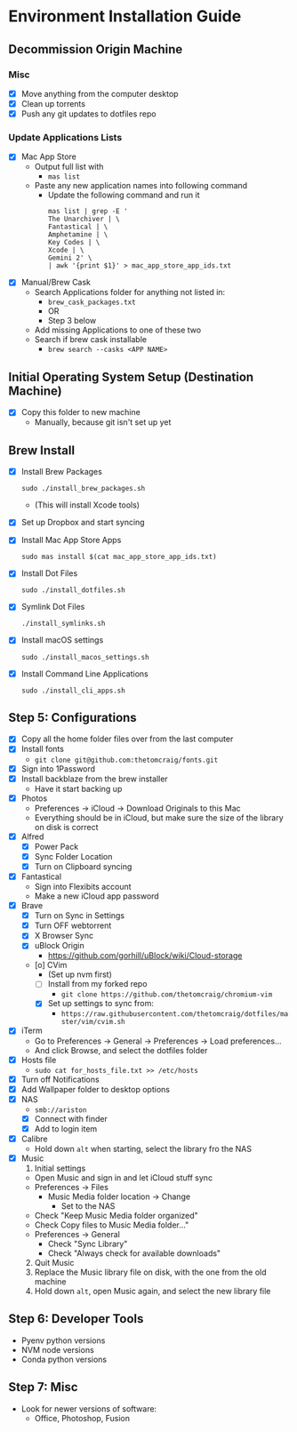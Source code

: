 # Environment Installation Guide

## Decommission Origin Machine

### Misc
- [X] Move anything from the computer desktop
- [X] Clean up torrents
- [X] Push any git updates to dotfiles repo

### Update Applications Lists
- [X] Mac App Store
  - Output full list with
    - `mas list`
  - Paste any new application names into following command
    - Update the following command and run it
      ```
      mas list | grep -E '
      The Unarchiver | \
      Fantastical | \
      Amphetamine | \
      Key Codes | \
      Xcode | \
      Gemini 2' \
      | awk '{print $1}' > mac_app_store_app_ids.txt
      ```
- [X] Manual/Brew Cask
  - Search Applications folder for anything not listed in:
    - `brew_cask_packages.txt`
    - OR
    - Step 3 below
  - Add missing Applications to one of these two
  - Search if brew cask installable
    - `brew search --casks <APP NAME>`

## Initial Operating System Setup (Destination Machine)
- [X] Copy this folder to new machine
  - Manually, because git isn't set up yet

## Brew Install
- [X] Install Brew Packages
  ```
  sudo ./install_brew_packages.sh
  ```
  - (This will install Xcode tools)
- [X] Set up Dropbox and start syncing
- [X] Install Mac App Store Apps
  ```
  sudo mas install $(cat mac_app_store_app_ids.txt)
  ```
- [X] Install Dot Files
  ```
  sudo ./install_dotfiles.sh
  ```

- [X] Symlink Dot Files
  ```
  ./install_symlinks.sh
  ```

- [X] Install macOS settings
  ```
  sudo ./install_macos_settings.sh
  ```

- [X] Install Command Line Applications
  ```
  sudo ./install_cli_apps.sh
  ```
  
## Step 5: Configurations
- [X] Copy all the home folder files over from the last computer
- [X] Install fonts
  - `git clone git@github.com:thetomcraig/fonts.git`
- [X] Sign into 1Password
- [X] Install backblaze from the brew installer
  - Have it start backing up
- [X] Photos
  - Preferences -> iCloud -> Download Originals to this Mac
  - Everything should be in iCloud, but make sure the size of the library on disk is correct
- [X] Alfred
  - [X] Power Pack
  - [X] Sync Folder Location
  - [X] Turn on Clipboard syncing
- [X] Fantastical
  - Sign into Flexibits account
  - Make a new iCloud app password
- [x] Brave
  - [X] Turn on Sync in Settings
  - [X] Turn OFF webtorrent
  - [X] X Browser Sync
  - [X] uBlock Origin 
    - https://github.com/gorhill/uBlock/wiki/Cloud-storage
  - [o] CVim
    - (Set up nvm first)
    - [ ] Install from my forked repo
      - `git clone https://github.com/thetomcraig/chromium-vim`
    - [X] Set up settings to sync from:
      - `https://raw.githubusercontent.com/thetomcraig/dotfiles/master/vim/cvim.sh`
- [X] iTerm
  - Go to Preferences -> General -> Preferences -> Load preferences...
  - And click Browse, and select the dotfiles folder
- [X] Hosts file
  - `sudo cat for_hosts_file.txt >> /etc/hosts`
- [X] Turn off Notifications 
- [X] Add Wallpaper folder to desktop options
- [X] NAS
  - `smb://ariston`
  - [X] Connect with finder
  - [X] Add to login item
- [X] Calibre
  - Hold down `alt` when starting, select the library fro the NAS
- [X] Music
  1. Initial settings
    - Open Music and sign in and let iCloud stuff sync
    - Preferences -> Files 
      - Music Media folder location -> Change
        - Set to the NAS
    - Check "Keep Music Media folder organized"
    - Check Copy files to Music Media folder..."
    - Preferences -> General
      - Check "Sync Library"
      - Check "Always check for available downloads"
  2. Quit Music
  3. Replace the Music library file on disk, with the one from the old machine
  4. Hold down `alt`, open Music again, and select the new library file

## Step 6: Developer Tools
- Pyenv python versions
- NVM node versions
- Conda python versions

## Step 7: Misc
- Look for newer versions of software:
  - Office, Photoshop, Fusion
